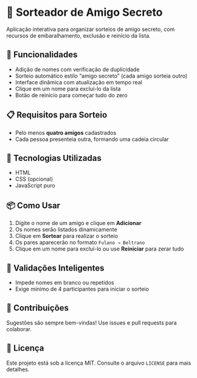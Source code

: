# 🎁 Sorteador de Amigo Secreto

Aplicação interativa para organizar sorteios de amigo secreto, com recursos de embaralhamento, exclusão e reinício da lista.

## 🔧 Funcionalidades

- Adição de nomes com verificação de duplicidade
- Sorteio automático estilo “amigo secreto” (cada amigo sorteia outro)
- Interface dinâmica com atualização em tempo real
- Clique em um nome para excluí-lo da lista
- Botão de reinício para começar tudo do zero

## 📋 Requisitos para Sorteio

- Pelo menos **quatro amigos** cadastrados
- Cada pessoa presenteia outra, formando uma cadeia circular

## 🚀 Tecnologias Utilizadas

- HTML
- CSS (opcional)
- JavaScript puro

## 📦 Como Usar

1. Digite o nome de um amigo e clique em **Adicionar**
2. Os nomes serão listados dinamicamente
3. Clique em **Sortear** para realizar o sorteio
4. Os pares aparecerão no formato `Fulano → Beltrano`
5. Clique em um nome para excluí-lo ou use **Reiniciar** para zerar tudo

## 🧪 Validações Inteligentes

- Impede nomes em branco ou repetidos
- Exige mínimo de 4 participantes para iniciar o sorteio

## 🤝 Contribuições

Sugestões são sempre bem-vindas! Use issues e pull requests para colaborar.

## 📄 Licença

Este projeto está sob a licença MIT. Consulte o arquivo `LICENSE` para mais detalhes.
